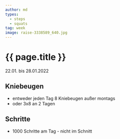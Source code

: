 ```yaml
---
author: md
types:
  - steps
  - squats
tag: week
image: raise-3338589_640.jpg
---
```

# {{ page.title }}
22.01. bis 28.01.2022

## Kniebeugen
- entweder jeden Tag 8 Kniebeugen außer montags
- oder 3x8 an 2 Tagen

## Schritte
- 1000 Schritte am Tag - nicht im Schnitt
